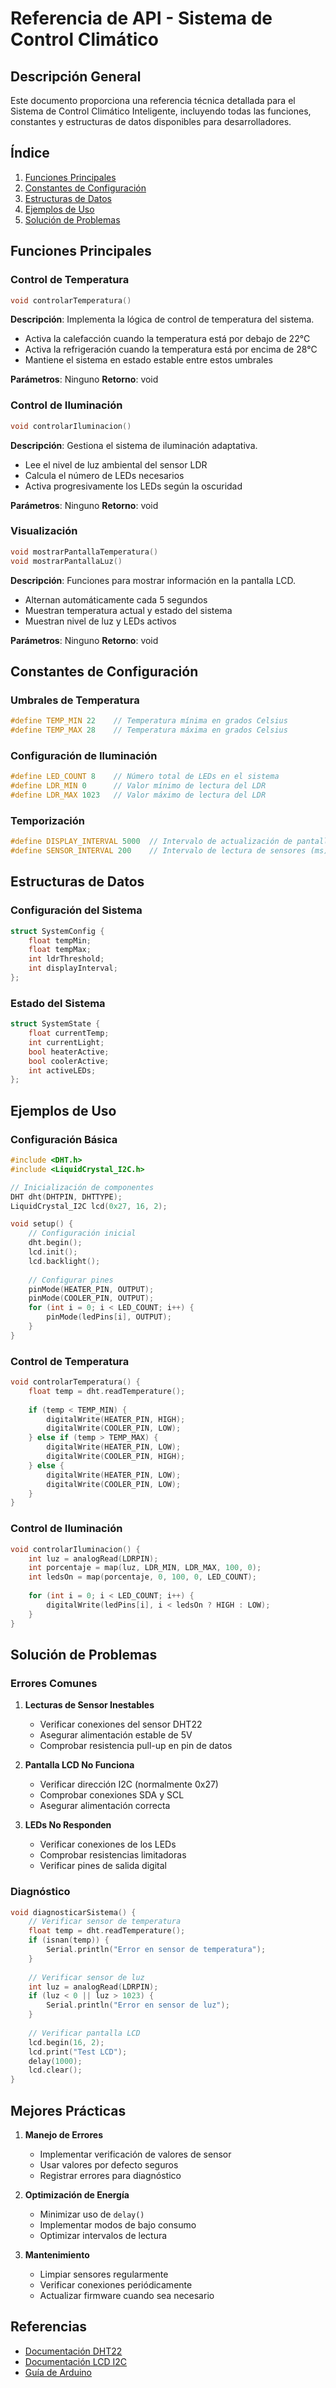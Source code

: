 # Referencia de API - Sistema de Control Climático

## Descripción General

Este documento proporciona una referencia técnica detallada para el Sistema de Control Climático Inteligente, incluyendo todas las funciones, constantes y estructuras de datos disponibles para desarrolladores.

## Índice

1. [Funciones Principales](#funciones-principales)
2. [Constantes de Configuración](#constantes-de-configuración)
3. [Estructuras de Datos](#estructuras-de-datos)
4. [Ejemplos de Uso](#ejemplos-de-uso)
5. [Solución de Problemas](#solución-de-problemas)

## Funciones Principales

### Control de Temperatura

```cpp
void controlarTemperatura()
```
**Descripción**: Implementa la lógica de control de temperatura del sistema.
- Activa la calefacción cuando la temperatura está por debajo de 22°C
- Activa la refrigeración cuando la temperatura está por encima de 28°C
- Mantiene el sistema en estado estable entre estos umbrales

**Parámetros**: Ninguno
**Retorno**: void

### Control de Iluminación

```cpp
void controlarIluminacion()
```
**Descripción**: Gestiona el sistema de iluminación adaptativa.
- Lee el nivel de luz ambiental del sensor LDR
- Calcula el número de LEDs necesarios
- Activa progresivamente los LEDs según la oscuridad

**Parámetros**: Ninguno
**Retorno**: void

### Visualización

```cpp
void mostrarPantallaTemperatura()
void mostrarPantallaLuz()
```
**Descripción**: Funciones para mostrar información en la pantalla LCD.
- Alternan automáticamente cada 5 segundos
- Muestran temperatura actual y estado del sistema
- Muestran nivel de luz y LEDs activos

**Parámetros**: Ninguno
**Retorno**: void

## Constantes de Configuración

### Umbrales de Temperatura

```cpp
#define TEMP_MIN 22    // Temperatura mínima en grados Celsius
#define TEMP_MAX 28    // Temperatura máxima en grados Celsius
```

### Configuración de Iluminación

```cpp
#define LED_COUNT 8    // Número total de LEDs en el sistema
#define LDR_MIN 0      // Valor mínimo de lectura del LDR
#define LDR_MAX 1023   // Valor máximo de lectura del LDR
```

### Temporización

```cpp
#define DISPLAY_INTERVAL 5000  // Intervalo de actualización de pantalla (ms)
#define SENSOR_INTERVAL 200    // Intervalo de lectura de sensores (ms)
```

## Estructuras de Datos

### Configuración del Sistema

```cpp
struct SystemConfig {
    float tempMin;
    float tempMax;
    int ldrThreshold;
    int displayInterval;
};
```

### Estado del Sistema

```cpp
struct SystemState {
    float currentTemp;
    int currentLight;
    bool heaterActive;
    bool coolerActive;
    int activeLEDs;
};
```

## Ejemplos de Uso

### Configuración Básica

```cpp
#include <DHT.h>
#include <LiquidCrystal_I2C.h>

// Inicialización de componentes
DHT dht(DHTPIN, DHTTYPE);
LiquidCrystal_I2C lcd(0x27, 16, 2);

void setup() {
    // Configuración inicial
    dht.begin();
    lcd.init();
    lcd.backlight();
    
    // Configurar pines
    pinMode(HEATER_PIN, OUTPUT);
    pinMode(COOLER_PIN, OUTPUT);
    for (int i = 0; i < LED_COUNT; i++) {
        pinMode(ledPins[i], OUTPUT);
    }
}
```

### Control de Temperatura

```cpp
void controlarTemperatura() {
    float temp = dht.readTemperature();
    
    if (temp < TEMP_MIN) {
        digitalWrite(HEATER_PIN, HIGH);
        digitalWrite(COOLER_PIN, LOW);
    } else if (temp > TEMP_MAX) {
        digitalWrite(HEATER_PIN, LOW);
        digitalWrite(COOLER_PIN, HIGH);
    } else {
        digitalWrite(HEATER_PIN, LOW);
        digitalWrite(COOLER_PIN, LOW);
    }
}
```

### Control de Iluminación

```cpp
void controlarIluminacion() {
    int luz = analogRead(LDRPIN);
    int porcentaje = map(luz, LDR_MIN, LDR_MAX, 100, 0);
    int ledsOn = map(porcentaje, 0, 100, 0, LED_COUNT);
    
    for (int i = 0; i < LED_COUNT; i++) {
        digitalWrite(ledPins[i], i < ledsOn ? HIGH : LOW);
    }
}
```

## Solución de Problemas

### Errores Comunes

1. **Lecturas de Sensor Inestables**
   - Verificar conexiones del sensor DHT22
   - Asegurar alimentación estable de 5V
   - Comprobar resistencia pull-up en pin de datos

2. **Pantalla LCD No Funciona**
   - Verificar dirección I2C (normalmente 0x27)
   - Comprobar conexiones SDA y SCL
   - Asegurar alimentación correcta

3. **LEDs No Responden**
   - Verificar conexiones de los LEDs
   - Comprobar resistencias limitadoras
   - Verificar pines de salida digital

### Diagnóstico

```cpp
void diagnosticarSistema() {
    // Verificar sensor de temperatura
    float temp = dht.readTemperature();
    if (isnan(temp)) {
        Serial.println("Error en sensor de temperatura");
    }
    
    // Verificar sensor de luz
    int luz = analogRead(LDRPIN);
    if (luz < 0 || luz > 1023) {
        Serial.println("Error en sensor de luz");
    }
    
    // Verificar pantalla LCD
    lcd.begin(16, 2);
    lcd.print("Test LCD");
    delay(1000);
    lcd.clear();
}
```

## Mejores Prácticas

1. **Manejo de Errores**
   - Implementar verificación de valores de sensor
   - Usar valores por defecto seguros
   - Registrar errores para diagnóstico

2. **Optimización de Energía**
   - Minimizar uso de `delay()`
   - Implementar modos de bajo consumo
   - Optimizar intervalos de lectura

3. **Mantenimiento**
   - Limpiar sensores regularmente
   - Verificar conexiones periódicamente
   - Actualizar firmware cuando sea necesario

## Referencias

- [Documentación DHT22](https://www.mouser.com/datasheet/2/758/DHT22-Technical-Data-Sheet-Translated-Version-1143054.pdf)
- [Documentación LCD I2C](https://www.waveshare.com/wiki/LCD1602_Module)
- [Guía de Arduino](https://www.arduino.cc/reference/en/) 